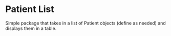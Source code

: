 <!--

This source file is part of the Stanford Spezi Template Web Dashboard open-source project
Based on the https://github.com/Gerrit0/typedoc-packages-example repository.

SPDX-FileCopyrightText: 2023 Stanford University and the project authors (see CONTRIBUTORS.md)

SPDX-License-Identifier: MIT

-->

# Patient List

Simple package that takes in a list of Patient objects (define as needed) and displays them in a table. 